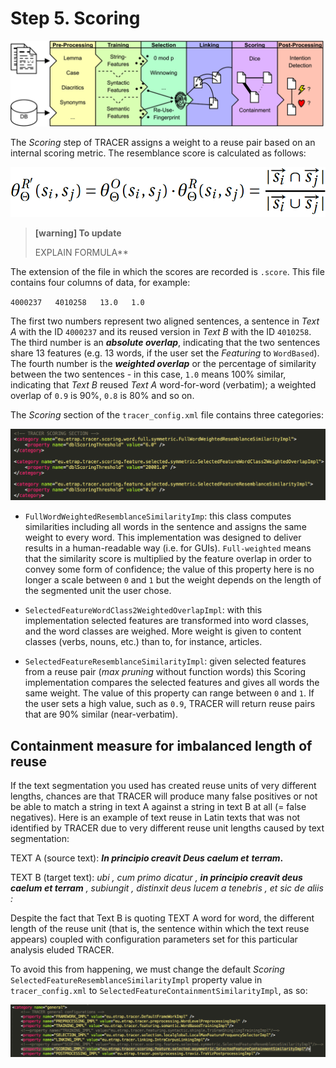 # Step 5. Scoring

![](/assets/architecture.png)

The _Scoring_ step of TRACER assigns a weight to a reuse pair based on an internal scoring metric. The resemblance score is calculated as follows:

![](/assets/scoring-formula.png)

> **\[warning\] To update**
>
> EXPLAIN FORMULA\*\*

The extension of the file in which the scores are recorded is `.score`. This file contains four columns of data, for example:

`4000237   4010258   13.0   1.0`

The first two numbers represent two aligned sentences, a sentence in _Text A_ with the ID `4000237` and its reused version in _Text B_ with the ID `4010258`. The third number is an _**absolute overlap**_, indicating that the two sentences share 13 features \(e.g. 13 words, if the user set the _Featuring_ to `WordBased`\). The fourth number is the _**weighted overlap**_ or the percentage of similarity between the two sentences - in this case, `1.0` means 100% similar, indicating that _Text B_ reused _Text A_ word-for-word \(verbatim\); a weighted overlap of `0.9` is 90%, `0.8` is 80% and so on.

The _Scoring_ section of the `tracer_config.xml` file contains three categories:

![scoring](/assets/scoring-config.png "The three Scoring implementations in TRACER.")

* `FullWordWeightedResemblanceSimilarityImp`: this class computes similarities including all words in the sentence and assigns the same weight to every word. This implementation was designed to deliver results in a human-readable way \(i.e. for GUIs\). `Full-weighted` means that the similarity score is multiplied by the feature overlap in order to convey some form of confidence; the value of this property here is no longer a scale between `0` and `1` but the weight depends on the length of the segmented unit the user chose.

* `SelectedFeatureWordClass2WeightedOverlapImpl`: with this implementation selected features are transformed into word classes, and the word classes are weighed. More weight is given to content classes \(verbs, nouns, etc.\) than to, for instance, articles.

* `SelectedFeatureResemblanceSimilarityImpl`: given selected features from a reuse pair \(_max pruning_ without function words\) this Scoring implementation compares the selected features and gives all words the same weight. The value of this property can range between `0` and `1`. If the user sets a high value, such as `0.9`, TRACER will return reuse pairs that are 90% similar \(near-verbatim\).

## Containment measure for imbalanced length of reuse

If the text segmentation you used has created reuse units of very different lengths, chances are that TRACER will produce many false positives or not be able to match a string in text A against a string in text B at all \(= false negatives\). Here is an example of text reuse in Latin texts that was not identified by TRACER due to very different reuse unit lengths caused by text segmentation:

TEXT A \(source text\): _**In principio creavit Deus caelum et** **terram**_**.**

TEXT B \(target text\): _ubi , cum primo dicatur , **in principio creavit deus caelum et terram** , subiungit , distinxit deus lucem a tenebris , et sic de aliis :_

Despite the fact that Text B is quoting TEXT A word for word, the different length of the reuse unit \(that is, the sentence within which the text reuse appears\) coupled with configuration parameters set for this particular analysis eluded TRACER.

To avoid this from happening, we must change the default _Scoring_ `SelectedFeatureResemblanceSimilarityImpl` property value in `tracer_config.xml` to `SelectedFeatureContainmentSimilarityImpl`, as so:

![scoring-containment](/assets/scoring-containment.png "The default Scoring Resemblance measure in TRACER's configuration file is commented out and followed by the alternative Scoring Containment measure to address imbalanced reuse length.")

